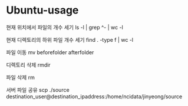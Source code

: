 # Ubuntu-usage


현재 위치에서 파일의 개수 세기 
ls -l | grep ^- | wc -l

현재 디렉토리의 하위 파일 개수 세기
find . -type f | wc -l

파일 이동
mv beforefolder afterfolder

디렉토리 삭제
rmdir

파일 삭제
rm 

서버 파일 공유
scp ./source destination_user@destination_ipaddress:/home/ncidata/jinyeong/source 
